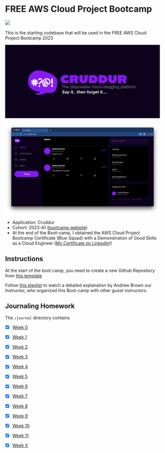 # FREE AWS Cloud Project Bootcamp

![](https://codebuild.us-east-1.amazonaws.com/badges?uuid=eyJlbmNyeXB0ZWREYXRhIjoiNjJiTDUvSmhZYVloL1NMSHdsYzBVRE9CZk9JRkdlS3N2OEhqZjRscGJvWC9OcFZML2hESzZqUmxYWEF6MkRrcXNtR0FJVkdSU2ZldFBIWHdWWFdsMWFBPSIsIml2UGFyYW1ldGVyU3BlYyI6IldGYyt0ajdpcjlqSTZqNzYiLCJtYXRlcmlhbFNldFNlcmlhbCI6MX0%3D&branch=main)

This is the starting codebase that will be used in the FREE AWS Cloud Project Bootcamp 2023

![Cruddur Graphic](_docs/assets/cruddur-banner.jpg)

![Cruddur Screenshot](_docs/assets/cruddur-screenshot.png)

- Application: Cruddur
- Cohort: 2023-A1 ([bootcamp website](https://aws.cloudprojectbootcamp.com/))
- At the end of the Boot-camp, I obtained the AWS Cloud Project Bootcamp Certificate (Blue Squad) with a Demonstration of Good Skills as a Cloud Engineer ([My Certificate on LinkedIn](https://www.linkedin.com/feed/update/urn:li:activity:7103450901075406848/))!
  

## Instructions

At the start of the boot camp, you need to create a new Github Repository from [this template](https://github.com/ExamProCo/aws-bootcamp-cruddur-2023)

Follow [this playlist](https://www.youtube.com/playlist?list=PLBfufR7vyJJ7k25byhRXJldB5AiwgNnWv) to watch a detailed explanation by Andrew Brown our Instructor, who organized this Boot-camp with other guest instructors.

## Journaling Homework

The `/journal` directory contains

- [x] [Week 0](journal/week0.md)
- [x] [Week 1](journal/week1.md)
- [x] [Week 2](journal/week2.md)
- [x] [Week 3](journal/week3.md)
- [x] [Week 4](journal/week4.md)
- [x] [Week 5](journal/week5.md)
- [x] [Week 6](journal/week6.md)
- [x] [Week 7](journal/week7.md)
- [x] [Week 8](journal/week8.md)
- [x] [Week 9](journal/week9.md)
- [x] [Week 10](journal/week10.md)
- [x] [Week 11](journal/week11.md)
- [x] [Week X](journal/weekX.md)

